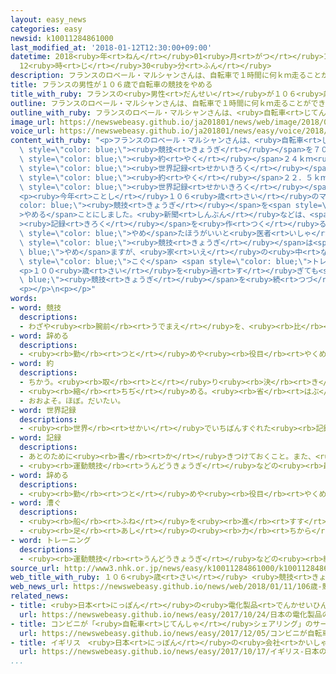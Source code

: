 ```yaml
---
layout: easy_news
categories: easy
newsid: k10011284861000
last_modified_at: '2018-01-12T12:30:00+09:00'
datetime: 2018<ruby>年<rt>ねん</rt></ruby>01<ruby>月<rt>がつ</rt></ruby>12<ruby>日<rt>にち</rt></ruby>
  12<ruby>時<rt>じ</rt></ruby>30<ruby>分<rt>ふん</rt></ruby>
description: フランスのロベール・マルシャンさんは、自転車で１時間に何ｋｍ走ることができるか競争する競技を７０歳ごろから始めました。
title: フランスの男性が１０６歳で自転車の競技をやめる
title_with_ruby: フランスの<ruby>男性<rt>だんせい</rt></ruby>が１０６<ruby>歳<rt>さい</rt></ruby>で<ruby>自転車<rt>じてんしゃ</rt></ruby>の<ruby>競技<rt>きょうぎ</rt></ruby>をやめる
outline: フランスのロベール・マルシャンさんは、自転車で１時間に何ｋｍ走ることができるか競争する競技を７０歳ごろから始めました。
outline_with_ruby: フランスのロベール・マルシャンさんは、<ruby>自転車<rt>じてんしゃ</rt></ruby>で１<ruby>時間<rt>じかん</rt></ruby>に<ruby>何<rt>なん</rt></ruby>ｋｍ<ruby>走<rt>はし</rt></ruby>ることができるか<ruby>競争<rt>きょうそう</rt></ruby>する<ruby>競技<rt>きょうぎ</rt></ruby>を７０<ruby>歳<rt>さい</rt></ruby>ごろから<ruby>始<rt>はじ</rt></ruby>めました。
image_url: https://newswebeasy.github.io/ja201801/news/web/image/2018/01/11/K10011284861_1801110916_1801110919_01_02.jpg
voice_url: https://newswebeasy.github.io/ja201801/news/easy/voice/2018/01/12/k10011284861000.mp3
content_with_ruby: "<p>フランスのロベール・マルシャンさんは、<ruby>自転車<rt>じてんしゃ</rt></ruby>で１<ruby>時間<rt>じかん</rt></ruby>に<ruby>何<rt>なん</rt></ruby>ｋｍ<ruby>走<rt>はし</rt></ruby>ることができるか<ruby>競争<rt>きょうそう</rt></ruby>する<span\
  \ style=\"color: blue;\"><ruby>競技<rt>きょうぎ</rt></ruby></span>を７０<ruby>歳<rt>さい</rt></ruby>ごろから<ruby>始<rt>はじ</rt></ruby>めました。１００<ruby>歳<rt>さい</rt></ruby>のとき<span\
  \ style=\"color: blue;\"><ruby>約<rt>やく</rt></ruby></span>２４ｋｍ<ruby>走<rt>はし</rt></ruby>って、１００<ruby>歳<rt>さい</rt></ruby><ruby>以上<rt>いじょう</rt></ruby>の<span\
  \ style=\"color: blue;\"><ruby>世界記録<rt>せかいきろく</rt></ruby></span>を<ruby>作<rt>つく</rt></ruby>りました。１０５<ruby>歳<rt>さい</rt></ruby>のとき<span\
  \ style=\"color: blue;\"><ruby>約<rt>やく</rt></ruby></span>２２．５ｋｍ<ruby>走<rt>はし</rt></ruby>って、１０５<ruby>歳<rt>さい</rt></ruby><ruby>以上<rt>いじょう</rt></ruby>の<span\
  \ style=\"color: blue;\"><ruby>世界記録<rt>せかいきろく</rt></ruby></span>を<ruby>作<rt>つく</rt></ruby>りました。</p>\n\
  <p><ruby>今年<rt>ことし</rt></ruby>１０６<ruby>歳<rt>さい</rt></ruby>のマルシャンさんは、<span style=\"\
  color: blue;\"><ruby>競技<rt>きょうぎ</rt></ruby></span>を<span style=\"color: blue;\"\
  >やめる</span>ことにしました。<ruby>新聞<rt>しんぶん</rt></ruby>などは、<span style=\"color: blue;\"\
  ><ruby>記録<rt>きろく</rt></ruby></span>を<ruby>作<rt>つく</rt></ruby>るために<ruby>自転車<rt>じてんしゃ</rt></ruby>に<ruby>乗<rt>の</rt></ruby>るのは<span\
  \ style=\"color: blue;\">やめ</span>たほうがいいと<ruby>医者<rt>いしゃ</rt></ruby>が<ruby>言<rt>い</rt></ruby>ったことが<ruby>理由<rt>りゆう</rt></ruby>の１つだと<ruby>伝<rt>つた</rt></ruby>えています。マルシャンさんは<span\
  \ style=\"color: blue;\"><ruby>競技<rt>きょうぎ</rt></ruby></span>は<span style=\"color:\
  \ blue;\">やめ</span>ますが、<ruby>家<rt>いえ</rt></ruby>の<ruby>中<rt>なか</rt></ruby>で<ruby>自転車<rt>じてんしゃ</rt></ruby>を<span\
  \ style=\"color: blue;\">こぐ</span> <span style=\"color: blue;\">トレーニング</span>は<ruby>続<rt>つづ</rt></ruby>けています。</p>\n\
  <p>１００<ruby>歳<rt>さい</rt></ruby>を<ruby>過<rt>す</rt></ruby>ぎても<span style=\"color:\
  \ blue;\"><ruby>競技<rt>きょうぎ</rt></ruby></span>を<ruby>続<rt>つづ</rt></ruby>けたマルシャンさんをすばらしいとほめる<ruby>声<rt>こえ</rt></ruby>が<ruby>世界中<rt>せかいじゅう</rt></ruby>から<ruby>集<rt>あつ</rt></ruby>まっています。</p>\n\
  <p></p>\n<p></p>"
words:
- word: 競技
  descriptions:
  - わざや<ruby><rb>腕前</rb><rt>うでまえ</rt></ruby>を、<ruby><rb>比</rb><rt>くら</rt></ruby>べ<ruby><rb>合</rb><rt>あ</rt></ruby>うこと。<ruby><rb>特</rb><rt>とく</rt></ruby>にスポーツで、<ruby><rb>勝</rb><rt>か</rt></ruby>ち<ruby><rb>負</rb><rt>ま</rt></ruby>けを<ruby><rb>争</rb><rt>あらそ</rt></ruby>うこと。
- word: 辞める
  descriptions:
  - <ruby><rb>勤</rb><rt>つと</rt></ruby>めや<ruby><rb>役目</rb><rt>やくめ</rt></ruby>から<ruby><rb>退</rb><rt>しりぞ</rt></ruby>く。
- word: 約
  descriptions:
  - ちかう。<ruby><rb>取</rb><rt>と</rt></ruby>り<ruby><rb>決</rb><rt>き</rt></ruby>める。
  - <ruby><rb>縮</rb><rt>ちぢ</rt></ruby>める。<ruby><rb>省</rb><rt>はぶ</rt></ruby>く。<ruby><rb>簡単</rb><rt>かんたん</rt></ruby>にする。
  - おおよそ。ほぼ。だいたい。
- word: 世界記録
  descriptions:
  - <ruby><rb>世界</rb><rt>せかい</rt></ruby>でいちばんすぐれた<ruby><rb>記録</rb><rt>きろく</rt></ruby>。
- word: 記録
  descriptions:
  - あとのために<ruby><rb>書</rb><rt>か</rt></ruby>きつけておくこと。また、<ruby><rb>書</rb><rt>か</rt></ruby>きつけたもの。
  - <ruby><rb>運動競技</rb><rt>うんどうきょうぎ</rt></ruby>などの<ruby><rb>最高</rb><rt>さいこう</rt></ruby>の<ruby><rb>成績</rb><rt>せいせき</rt></ruby>。レコード。
- word: 辞める
  descriptions:
  - <ruby><rb>勤</rb><rt>つと</rt></ruby>めや<ruby><rb>役目</rb><rt>やくめ</rt></ruby>から<ruby><rb>退</rb><rt>しりぞ</rt></ruby>く。
- word: 漕ぐ
  descriptions:
  - <ruby><rb>船</rb><rt>ふね</rt></ruby>を<ruby><rb>進</rb><rt>すす</rt></ruby>めるために、かい・ろ・オールなどを<ruby><rb>動</rb><rt>うご</rt></ruby>かす。
  - <ruby><rb>足</rb><rt>あし</rt></ruby>の<ruby><rb>力</rb><rt>ちから</rt></ruby>で<ruby><rb>動</rb><rt>うご</rt></ruby>かす。
- word: トレーニング
  descriptions:
  - <ruby><rb>運動競技</rb><rt>うんどうきょうぎ</rt></ruby>などの<ruby><rb>練習</rb><rt>れんしゅう</rt></ruby>や<ruby><rb>訓練</rb><rt>くんれん</rt></ruby>。
source_url: http://www3.nhk.or.jp/news/easy/k10011284861000/k10011284861000.html
web_title_with_ruby: １０６<ruby>歳<rt>さい</rt></ruby> <ruby>競技<rt>きょうぎ</rt></ruby><ruby>自転車<rt>じてんしゃ</rt></ruby><ruby>乗<rt>の</rt></ruby>りの<ruby>フランス<rt>ふらんす</rt></ruby><ruby>人<rt>じん</rt></ruby><ruby>男性<rt>だんせい</rt></ruby><ruby>引退<rt>いんたい</rt></ruby>
web_news_url: https://newswebeasy.github.io/news/web/2018/01/11/106歳-競技自転車乗りのフランス人男性引退
related_news:
- title: <ruby>日本<rt>にっぽん</rt></ruby>の<ruby>電化製品<rt>でんかせいひん</rt></ruby>の<ruby>会社<rt>かいしゃ</rt></ruby>が<ruby>自動<rt>じどう</rt></ruby>で<ruby>走<rt>はし</rt></ruby>る<ruby>車<rt>くるま</rt></ruby>の<ruby>研究<rt>けんきゅう</rt></ruby>を<ruby>進<rt>すす</rt></ruby>める
  url: https://newswebeasy.github.io/news/easy/2017/10/24/日本の電化製品の会社が自動で走る車の研究を進める
- title: コンビニが「<ruby>自転車<rt>じてんしゃ</rt></ruby>シェアリング」のサービスなどを<ruby>始<rt>はじ</rt></ruby>める
  url: https://newswebeasy.github.io/news/easy/2017/12/05/コンビニが自転車シェアリングのサービスなどを始める
- title: イギリス　<ruby>日本<rt>にっぽん</rt></ruby>の<ruby>会社<rt>かいしゃ</rt></ruby>が<ruby>作<rt>つく</rt></ruby>った<ruby>鉄道<rt>てつどう</rt></ruby>の<ruby>車両<rt>しゃりょう</rt></ruby>が<ruby>走<rt>はし</rt></ruby>り<ruby>始<rt>はじ</rt></ruby>める
  url: https://newswebeasy.github.io/news/easy/2017/10/17/イギリス-日本の会社が作った鉄道の車両が走り始める
...
```

